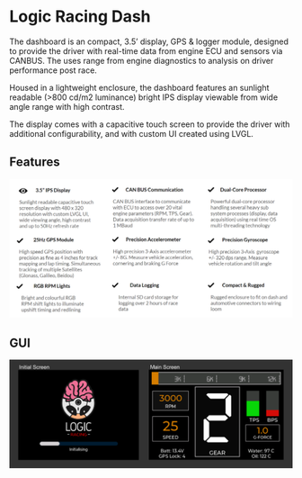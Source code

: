 # Logic Racing Dash

The dashboard is an compact, 3.5’ display, GPS & logger module, designed to provide the driver with real-time data from engine ECU and sensors via CANBUS. The uses range from engine diagnostics to analysis on driver performance post race.

Housed in a lightweight enclosure, the dashboard features an sunlight readable (>800 cd/m2 luminance) bright IPS display viewable from wide angle range with high contrast.

The display comes with a capacitive touch screen to provide the driver with additional configurability, and with custom UI created using LVGL.

## Features

<img src="images/img_features.PNG" alt="features" width="800"/>

## GUI

<img src="images/img_screens.PNG" alt="screens" width="800"/>
